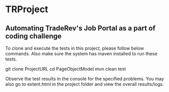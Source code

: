 # TRProject
Automating TradeRev's Job Portal as a part of coding challenge
---------------------------------------------------------------------------------------------------------------------
To clone and execute the tests in this project, please follow below commands. Also make sure the system has maven installed to run these tests.

git clone ProjectURL
cd PageObjectModel
mvn clean test

Observe the test results in the console for the specified problems. You may also go to extent.html in the project folder and view the overall results/logs.
